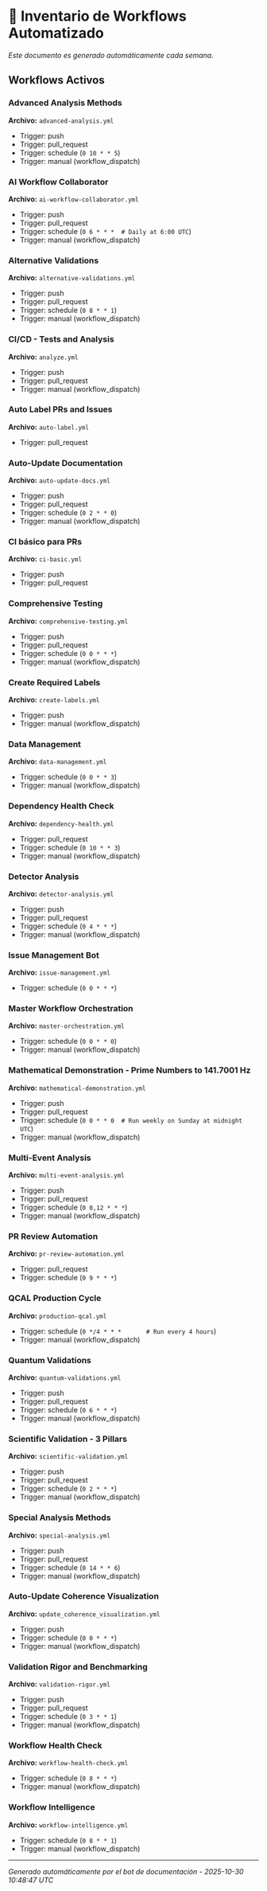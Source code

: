 # 🔄 Inventario de Workflows Automatizado

*Este documento es generado automáticamente cada semana.*

## Workflows Activos

### Advanced Analysis Methods

**Archivo:** `advanced-analysis.yml`

- Trigger: push
- Trigger: pull_request
- Trigger: schedule (`0 10 * * 5`)
- Trigger: manual (workflow_dispatch)

### AI Workflow Collaborator

**Archivo:** `ai-workflow-collaborator.yml`

- Trigger: push
- Trigger: pull_request
- Trigger: schedule (`0 6 * * *  # Daily at 6:00 UTC`)
- Trigger: manual (workflow_dispatch)

### Alternative Validations

**Archivo:** `alternative-validations.yml`

- Trigger: push
- Trigger: pull_request
- Trigger: schedule (`0 8 * * 1`)
- Trigger: manual (workflow_dispatch)

### CI/CD - Tests and Analysis

**Archivo:** `analyze.yml`

- Trigger: push
- Trigger: pull_request
- Trigger: manual (workflow_dispatch)

### Auto Label PRs and Issues

**Archivo:** `auto-label.yml`

- Trigger: pull_request

### Auto-Update Documentation

**Archivo:** `auto-update-docs.yml`

- Trigger: push
- Trigger: pull_request
- Trigger: schedule (`0 2 * * 0`)
- Trigger: manual (workflow_dispatch)

### CI básico para PRs

**Archivo:** `ci-basic.yml`

- Trigger: push
- Trigger: pull_request

### Comprehensive Testing

**Archivo:** `comprehensive-testing.yml`

- Trigger: push
- Trigger: pull_request
- Trigger: schedule (`0 0 * * *`)
- Trigger: manual (workflow_dispatch)

### Create Required Labels

**Archivo:** `create-labels.yml`

- Trigger: push
- Trigger: manual (workflow_dispatch)

### Data Management

**Archivo:** `data-management.yml`

- Trigger: schedule (`0 0 * * 3`)
- Trigger: manual (workflow_dispatch)

### Dependency Health Check

**Archivo:** `dependency-health.yml`

- Trigger: pull_request
- Trigger: schedule (`0 10 * * 3`)
- Trigger: manual (workflow_dispatch)

### Detector Analysis

**Archivo:** `detector-analysis.yml`

- Trigger: push
- Trigger: pull_request
- Trigger: schedule (`0 4 * * *`)
- Trigger: manual (workflow_dispatch)

### Issue Management Bot

**Archivo:** `issue-management.yml`

- Trigger: schedule (`0 0 * * *`)

### Master Workflow Orchestration

**Archivo:** `master-orchestration.yml`

- Trigger: schedule (`0 0 * * 0`)
- Trigger: manual (workflow_dispatch)

### Mathematical Demonstration - Prime Numbers to 141.7001 Hz

**Archivo:** `mathematical-demonstration.yml`

- Trigger: push
- Trigger: pull_request
- Trigger: schedule (`0 0 * * 0  # Run weekly on Sunday at midnight UTC`)
- Trigger: manual (workflow_dispatch)

### Multi-Event Analysis

**Archivo:** `multi-event-analysis.yml`

- Trigger: push
- Trigger: pull_request
- Trigger: schedule (`0 0,12 * * *`)
- Trigger: manual (workflow_dispatch)

### PR Review Automation

**Archivo:** `pr-review-automation.yml`

- Trigger: pull_request
- Trigger: schedule (`0 9 * * *`)

### QCAL Production Cycle

**Archivo:** `production-qcal.yml`

- Trigger: schedule (`0 */4 * * *       # Run every 4 hours`)
- Trigger: manual (workflow_dispatch)

### Quantum Validations

**Archivo:** `quantum-validations.yml`

- Trigger: push
- Trigger: pull_request
- Trigger: schedule (`0 6 * * *`)
- Trigger: manual (workflow_dispatch)

### Scientific Validation - 3 Pillars

**Archivo:** `scientific-validation.yml`

- Trigger: push
- Trigger: pull_request
- Trigger: schedule (`0 2 * * *`)
- Trigger: manual (workflow_dispatch)

### Special Analysis Methods

**Archivo:** `special-analysis.yml`

- Trigger: push
- Trigger: pull_request
- Trigger: schedule (`0 14 * * 6`)
- Trigger: manual (workflow_dispatch)

### Auto-Update Coherence Visualization

**Archivo:** `update_coherence_visualization.yml`

- Trigger: push
- Trigger: schedule (`0 0 * * *`)
- Trigger: manual (workflow_dispatch)

### Validation Rigor and Benchmarking

**Archivo:** `validation-rigor.yml`

- Trigger: push
- Trigger: pull_request
- Trigger: schedule (`0 3 * * 1`)
- Trigger: manual (workflow_dispatch)

### Workflow Health Check

**Archivo:** `workflow-health-check.yml`

- Trigger: schedule (`0 8 * * *`)
- Trigger: manual (workflow_dispatch)

### Workflow Intelligence

**Archivo:** `workflow-intelligence.yml`

- Trigger: schedule (`0 8 * * 1`)
- Trigger: manual (workflow_dispatch)

---
*Generado automáticamente por el bot de documentación - 2025-10-30 10:48:47 UTC*
